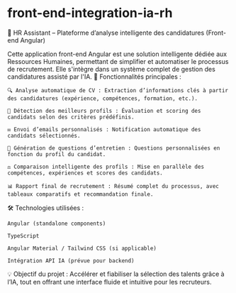 # front-end-integration-ia-rh

📄 HR Assistant – Plateforme d’analyse intelligente des candidatures (Front-end Angular)

Cette application front-end Angular est une solution intelligente dédiée aux Ressources Humaines, permettant de simplifier et automatiser le processus de recrutement. Elle s'intègre dans un système complet de gestion des candidatures assisté par l'IA.
🚀 Fonctionnalités principales :

    🔍 Analyse automatique de CV : Extraction d’informations clés à partir des candidatures (expérience, compétences, formation, etc.).

    🌟 Détection des meilleurs profils : Évaluation et scoring des candidats selon des critères prédéfinis.

    ✉️ Envoi d’emails personnalisés : Notification automatique des candidats sélectionnés.

    🧠 Génération de questions d’entretien : Questions personnalisées en fonction du profil du candidat.

    ⚖️ Comparaison intelligente des profils : Mise en parallèle des compétences, expériences et scores des candidats.

    📊 Rapport final de recrutement : Résumé complet du processus, avec tableaux comparatifs et recommandation finale.

🛠️ Technologies utilisées :

    Angular (standalone components)

    TypeScript

    Angular Material / Tailwind CSS (si applicable)

    Intégration API IA (prévue pour backend)

💡 Objectif du projet : Accélérer et fiabiliser la sélection des talents grâce à l’IA, tout en offrant une interface fluide et intuitive pour les recruteurs.
